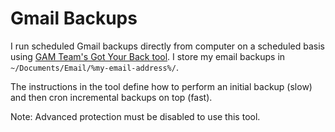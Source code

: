 # Gmail Backups

I run scheduled Gmail backups directly from computer on a scheduled basis using [GAM Team's Got Your Back tool](https://github.com/GAM-team/got-your-back). I store my email backups in `~/Documents/Email/%my-email-address%/`.

The instructions in the tool define how to perform an initial backup (slow) and then cron incremental backups on top (fast).

Note: Advanced protection must be disabled to use this tool.
